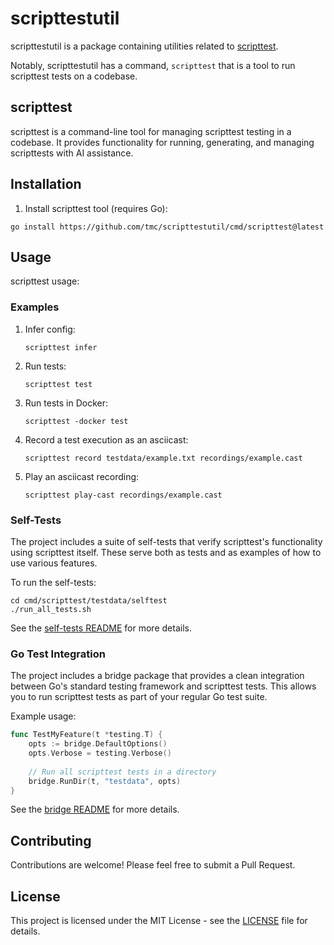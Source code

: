 # scripttestutil

scripttestutil is a package containing utilities related to
[scripttest](https://pkg.go.dev/rsc.io/script/scripttest).

Notably, scripttestutil has a command, `scripttest` that is a tool to run scripttest tests on a
codebase.

## scripttest
scripttest is a command-line tool for managing scripttest testing in a codebase. It provides functionality for running, generating, and managing scripttests with AI assistance.

## Installation

1. Install scripttest tool (requires Go):
```shell
go install https://github.com/tmc/scripttestutil/cmd/scripttest@latest
```

## Usage

scripttest usage:

### Examples

1. Infer config:
   ```
   scripttest infer
   ```

2. Run tests:
   ```
   scripttest test
   ```

3. Run tests in Docker:
   ```
   scripttest -docker test
   ```

4. Record a test execution as an asciicast:
   ```
   scripttest record testdata/example.txt recordings/example.cast
   ```

5. Play an asciicast recording:
   ```
   scripttest play-cast recordings/example.cast
   ```

### Self-Tests

The project includes a suite of self-tests that verify scripttest's functionality using scripttest itself. These serve both as tests and as examples of how to use various features.

To run the self-tests:

```
cd cmd/scripttest/testdata/selftest
./run_all_tests.sh
```

See the [self-tests README](cmd/scripttest/testdata/selftest/README.md) for more details.

### Go Test Integration

The project includes a bridge package that provides a clean integration between Go's standard testing framework and scripttest tests. This allows you to run scripttest tests as part of your regular Go test suite.

Example usage:

```go
func TestMyFeature(t *testing.T) {
    opts := bridge.DefaultOptions()
    opts.Verbose = testing.Verbose()
    
    // Run all scripttest tests in a directory
    bridge.RunDir(t, "testdata", opts)
}
```

See the [bridge README](bridge/README.md) for more details.

## Contributing

Contributions are welcome! Please feel free to submit a Pull Request.

## License

This project is licensed under the MIT License - see the [LICENSE](LICENSE) file for details.

